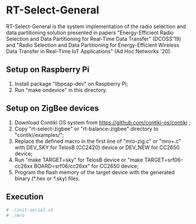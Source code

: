 # RT-Select-General

RT-Select-General is the system implementation of the radio selection and data partitioning solution presented in papers
"Energy-Efficient Radio Selection and Data Partitioning for Real-Time Data Transfer" (DCOSS'19) and
"Radio Selection and Data Partitioning for Energy-Efficient Wireless Data Transfer in Real-Time IoT Applications" (Ad Hoc Networks '20).

## Setup on Raspberry Pi

1. Install package "libpcap-dev" on Raspberry Pi;
2. Run "make ondevice" in this directory.

## Setup on ZigBee devices

1. Download Contiki OS system from https://github.com/contiki-os/contiki ;
2. Copy "rt-select-zigbee" or "rt-balance-zigbee" directory to "contiki/examples/";
3. Replace the defined macro in the first line of "mro-zig.c" or "mro+.c" with DEV_SKY for TelosB (CC2420) device or DEV_NEW for CC2650 device;
4. Run "make TARGET=sky" for TelosB device or "make TARGET=srf06-cc26xx BOARD=srf06/cc26xx" for CC2650 device;
5. Program the flash memory of the target device with the generated binary (*.hex or *.sky) files.

## Execution

```bash
# ./init-serial.sh
# ./mro
```
